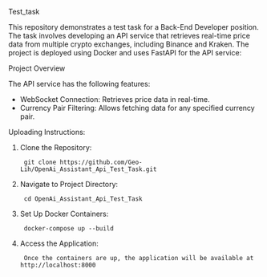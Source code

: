 Test_task

This repository demonstrates a test task for a Back-End Developer position. The task involves developing an API service that retrieves real-time price data from multiple crypto exchanges, including Binance and Kraken. The project is deployed using Docker and uses FastAPI for the API service:

Project Overview

The API service has the following features:
- WebSocket Connection: Retrieves price data in real-time.
- Currency Pair Filtering: Allows fetching data for any specified currency pair.


Uploading Instructions:

1. Clone the Repository:

        git clone https://github.com/Geo-Lih/OpenAi_Assistant_Api_Test_Task.git


2. Navigate to Project Directory:

        cd OpenAi_Assistant_Api_Test_Task

3. Set Up Docker Containers:

        docker-compose up --build


4. Access the Application:

        Once the containers are up, the application will be available at http://localhost:8000

